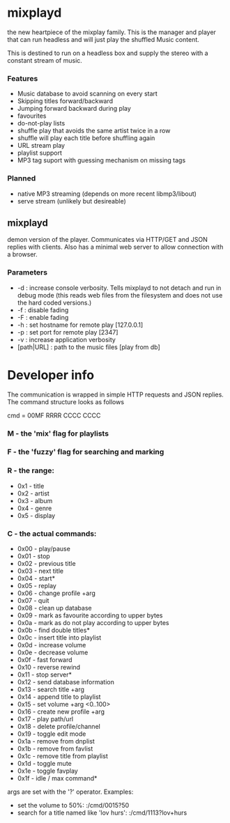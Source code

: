 # mixplayd
the new heartpiece of the mixplay family. This is the manager and player that can run headless and will just play the shuffled Music content.

This is destined to run on a headless box and supply the stereo with a constant stream of music.

### Features
* Music database to avoid scanning on every start
* Skipping titles forward/backward
* Jumping forward backward during play
* favourites
* do-not-play lists
* shuffle play that avoids the same artist twice in a row
* shuffle will play each title before shuffling again
* URL stream play
* playlist support
* MP3 tag suport with guessing mechanism on missing tags

### Planned
* native MP3 streaming (depends on more recent libmp3/libout)
* serve stream (unlikely but desireable)

## mixplayd
demon version of the player. Communicates via HTTP/GET and JSON replies with clients. Also has a minimal web server to allow connection with a browser.

### Parameters
* -d         : increase console verbosity. Tells mixplayd to not detach and run in debug mode (this reads web files from the filesystem and does not use the hard coded versions.)
* -f         : disable fading
* -F         : enable fading
* -h <host>  : set hostname for remote play [127.0.0.1]
* -p <port>  : set port for remote play [2347]
* -v         : increase application verbosity
* [path|URL] : path to the music files [play from db]

# Developer info
The communication is wrapped in simple HTTP requests and JSON replies. The command structure looks as follows

cmd = 00MF RRRR CCCC CCCC

### M - the 'mix' flag for playlists

### F - the 'fuzzy' flag for searching and marking

### R -  the range:
* 0x1 - title
* 0x2 - artist
* 0x3 - album
* 0x4 - genre
* 0x5 - display

### C - the actual commands:
* 0x00 - play/pause
* 0x01 - stop
* 0x02 - previous title
* 0x03 - next title
* 0x04 - start*
* 0x05 - replay
* 0x06 - change profile +arg <int>
* 0x07 - quit
* 0x08 - clean up database
* 0x09 - mark as favourite according to upper bytes
* 0x0a - mark as do not play according to upper bytes
* 0x0b - find double titles*
* 0x0c - insert title into playlist <key>
* 0x0d - increase volume
* 0x0e - decrease volume
* 0x0f - fast forward
* 0x10 - reverse rewind
* 0x11 - stop server*
* 0x12 - send database information
* 0x13 - search title +arg <string>
* 0x14 - append title to playlist <key>
* 0x15 - set volume +arg <0..100>
* 0x16 - create new profile +arg <string>
* 0x17 - play path/url <string>
* 0x18 - delete profile/channel <string>
* 0x19 - toggle edit mode
* 0x1a - remove <entry> from dnplist
* 0x1b - remove <entry> from favlist
* 0x1c - remove title from playlist <key>
* 0x1d - toggle mute
* 0x1e - toggle favplay
* 0x1f - idle / max command*

args are set with the '?' operator.
Examples:
* set the volume to 50%: <server>:<port>/cmd/0015?50
* search for a title named like 'lov hurs': <server>:<port>/cmd/1113?lov+hurs
